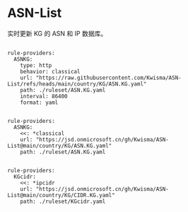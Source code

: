 
# ASN-List

实时更新 KG 的 ASN 和 IP 数据库。

<pre><code class="language-javascript">
rule-providers:
  ASNKG:
    type: http
    behavior: classical
    url: "https://raw.githubusercontent.com/Kwisma/ASN-List/refs/heads/main/country/KG/ASN.KG.yaml"
    path: ./ruleset/ASN.KG.yaml
    interval: 86400
    format: yaml
</code></pre>

<pre><code class="language-javascript">
rule-providers:
  ASNKG:
    <<: *classical
    url: "https://jsd.onmicrosoft.cn/gh/Kwisma/ASN-List@main/country/KG/ASN.KG.yaml"
    path: ./ruleset/ASN.KG.yaml
</code></pre>

<pre><code class="language-javascript">
rule-providers:
  KGcidr:
    <<: *ipcidr
    url: "https://jsd.onmicrosoft.cn/gh/Kwisma/ASN-List@main/country/KG/CIDR.KG.yaml"
    path: ./ruleset/KGcidr.yaml
</code></pre>